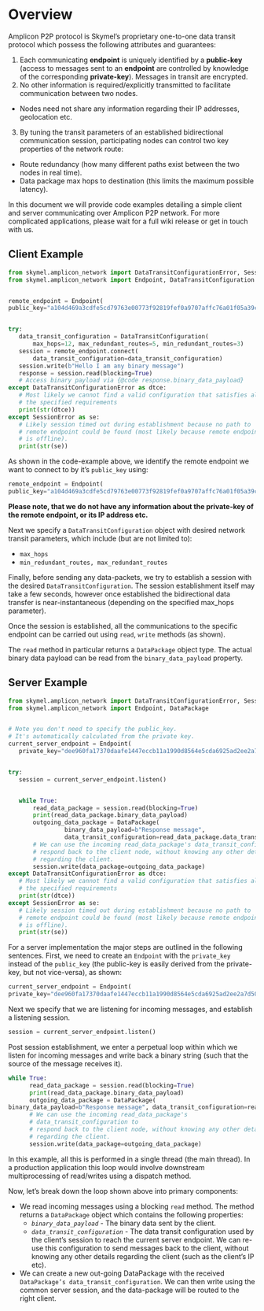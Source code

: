 # Overview

Amplicon P2P protocol is Skymel’s proprietary one-to-one data transit protocol which possess the following attributes and guarantees:
1. Each communicating **endpoint** is uniquely identified by a **public-key** (access to messages sent to an **endpoint** are controlled by knowledge of the corresponding **private-key**). Messages in transit are encrypted.
2. No other information is required/explicitly transmitted to facilitate communication between two nodes.
- Nodes need not share any information regarding their IP addresses, geolocation etc.
3. By tuning the transit parameters of an established bidirectional communication session, participating nodes can control two key properties of the network route:
- Route redundancy (how many different paths exist between the two nodes in real time).
- Data package max hops to destination (this limits the maximum possible latency).

In this document we will provide code examples detailing a simple client and server communicating over Amplicon P2P network. For more complicated applications, please wait for a full wiki release or get in touch with us.

## Client Example

```python
from skymel.amplicon_network import DataTransitConfigurationError, SessionError
from skymel.amplicon_network import Endpoint, DataTransitConfiguration


remote_endpoint = Endpoint(
public_key="a104d469a3cdfe5cd79763e00773f92819fef0a9707affc76a01f05a39c0ae2a")


try:
   data_transit_configuration = DataTransitConfiguration(
       max_hops=12, max_redundant_routes=5, min_redundant_routes=3)
   session = remote_endpoint.connect(
       data_transit_configuration=data_transit_configuration)
   session.write(b"Hello I am any binary message")
   response = session.read(blocking=True)
   # Access binary payload via {@code response.binary_data_payload}
except DataTransitConfigurationError as dtce:
   # Most likely we cannot find a valid configuration that satisfies all
   # the specified requirements
   print(str(dtce))
except SessionError as se:
   # Likely session timed out during establishment because no path to
   # remote endpoint could be found (most likely because remote endpoint
   # is offline).
   print(str(se))

```



As shown in the code-example above, we identify the remote endpoint we want to connect to by it’s `public_key` using:
```python
remote_endpoint = Endpoint(
public_key="a104d469a3cdfe5cd79763e00773f92819fef0a9707affc76a01f05a39c0ae2a")
```

**Please note, that we do not have any information about the private-key of the remote endpoint, or its IP address etc.**


Next we specify a `DataTransitConfiguration` object with desired network transit parameters, which include (but are not limited to):
- `max_hops`
- `min_redundant_routes, max_redundant_routes`


Finally, before sending any data-packets, we try to establish a session with the desired `DataTransitConfiguration`. The session establishment itself may take a few seconds, however once established the bidirectional data transfer is near-instantaneous (depending on the specified max_hops parameter).




Once the session is established, all the communications to the specific endpoint can be carried out using `read`, `write` methods (as shown).


The `read` method in particular returns a `DataPackage` object type. The actual binary data payload can be read from the `binary_data_payload` property.

## Server Example


```python
from skymel.amplicon_network import DataTransitConfigurationError, SessionError
from skymel.amplicon_network import Endpoint, DataPackage


# Note you don't need to specify the public_key.
# It's automatically calculated from the private key.
current_server_endpoint = Endpoint(
   private_key="dee960fa17370daafe1447eccb11a1990d8564e5cda6925ad2ee2a7d50fda0ed")


try:
   session = current_server_endpoint.listen()


   while True:
       read_data_package = session.read(blocking=True)
       print(read_data_package.binary_data_payload)
       outgoing_data_package = DataPackage(
                binary_data_payload=b"Response message",
                data_transit_configuration=read_data_package.data_transit_configuration)
       # We can use the incoming read_data_package's data_transit_configuration to 
       # respond back to the client node, without knowing any other details 
       # regarding the client.
       session.write(data_package=outgoing_data_package)
except DataTransitConfigurationError as dtce:
   # Most likely we cannot find a valid configuration that satisfies all
   # the specified requirements
   print(str(dtce))
except SessionError as se:
   # Likely session timed out during establishment because no path to
   # remote endpoint could be found (most likely because remote endpoint
   # is offline).
   print(str(se))
```


For a server implementation the major steps are outlined in the following sentences. First, we need to create an `Endpoint` with the `private_key` instead of the `public_key` (the public-key is easily derived from the private-key, but not vice-versa), as shown:

```python
current_server_endpoint = Endpoint(
private_key="dee960fa17370daafe1447eccb11a1990d8564e5cda6925ad2ee2a7d50fda0ed")
```

Next we specify that we are listening for incoming messages, and establish a listening session.

```python
session = current_server_endpoint.listen()
```


Post session establishment, we enter a perpetual loop within which we listen for incoming messages and write back a binary string (such that the source of the message receives it).

```python
while True:
      read_data_package = session.read(blocking=True)
      print(read_data_package.binary_data_payload)
      outgoing_data_package = DataPackage(
binary_data_payload=b"Response message", data_transit_configuration=read_data_package.data_transit_configuration)
      # We can use the incoming read_data_package's
      # data_transit_configuration to 
      # respond back to the client node, without knowing any other details 
      # regarding the client.
      session.write(data_package=outgoing_data_package)
```



In this example, all this is performed in a single thread (the main thread). In a production application this loop would involve downstream multiprocessing of read/writes using a dispatch method.


Now, let’s break down the loop shown above into primary components:


- We read incoming messages using a blocking `read` method. The method returns a `DataPackage` object which contains the following properties:
   - *`binary_data_payload`* - The binary data sent by the client.
   - *`data_transit_configuration`* - The data transit configuration used by the client’s session to reach the current server endpoint. We can re-use this configuration to send messages back to the client, without knowing any other details regarding the client (such as the client’s IP etc).
- We can create a new out-going DataPackage  with the received `DataPackage’s data_transit_configuration`. We can then write using the common server session, and the data-package will be routed to the right client.




